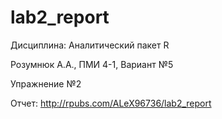 # lab2_report
Дисциплина: Аналитический пакет R

Розумнюк А.А., ПМИ 4-1, Вариант №5

Упражнение №2

Отчет: http://rpubs.com/ALeX96736/lab2_report
